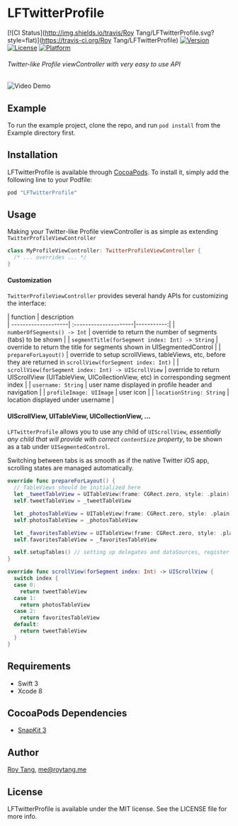# LFTwitterProfile

[![CI Status](http://img.shields.io/travis/Roy Tang/LFTwitterProfile.svg?style=flat)](https://travis-ci.org/Roy Tang/LFTwitterProfile)
[![Version](https://img.shields.io/cocoapods/v/LFTwitterProfile.svg?style=flat)](http://cocoapods.org/pods/LFTwitterProfile)
[![License](https://img.shields.io/cocoapods/l/LFTwitterProfile.svg?style=flat)](http://cocoapods.org/pods/LFTwitterProfile)
[![Platform](https://img.shields.io/cocoapods/p/LFTwitterProfile.svg?style=flat)](http://cocoapods.org/pods/LFTwitterProfile)

###### Twitter-like Profile viewController with very easy to use API

![Video Demo](https://github.com/roytang121/iOS-TwitterProfile/blob/master/img/screencap_1.gif?raw=true)

## Example

To run the example project, clone the repo, and run `pod install` from the Example directory first.

## Installation

LFTwitterProfile is available through [CocoaPods](http://cocoapods.org). To install
it, simply add the following line to your Podfile:

```ruby
pod "LFTwitterProfile"
```

## Usage
Making your Twitter-like Profile viewController is as simple as extending `TwitterProfileViewController`
```swift
class MyProfileViewController: TwitterProfileViewController {
  /* ... overrides ... */
}
```

#### Customization

`TwitterProfileViewController` provides several handy APIs for customizing the interface:

| function            | description            
| --------------------| :---------------------|-----------:|
| `numberOfSegments() -> Int` | override to return the number of segments (tabs) to be shown  |
| `segmentTitle(forSegment index: Int) -> String` | override to return the title for segments shown in UISegmentedControl |
| `prepareForLayout()`  | override to setup scrollViews, tableViews, etc, before they are returned in `scrollView(forSegment index: Int)` |
| `scrollView(forSegment index: Int) -> UIScrollView` | override to return UIScrollView (UITableView, UICollectionView, etc) in corresponding segment index |
| `username: String`  | user name displayed in profile header and navigation  |
| `profileImage: UIImage`  | user icon |
| `locationString: String`  | location displayed under username |

#### UIScrollView, UITableView, UICollectionView, ...
`LFTwitterProfile` allows you to use any child of `UIScrollView`, *essentially any child that will provide with correct `contentSize` property*, to be shown as a tab under `UISegmentedControl`.

Switching between tabs is as smooth as if the native Twitter iOS app, scrolling states are managed automatically.

```swift
override func prepareForLayout() {
  // TableViews should be initialized here
  let _tweetTableView = UITableView(frame: CGRect.zero, style: .plain)
  self.tweetTableView = _tweetTableView

  let _photosTableView = UITableView(frame: CGRect.zero, style: .plain)
  self.photosTableView = _photosTableView

  let _favoritesTableView = UITableView(frame: CGRect.zero, style: .plain)
  self.favoritesTableView = _favoritesTableView

  self.setupTables() // setting up delegates and dataSources, register cells, etc....
}

override func scrollView(forSegment index: Int) -> UIScrollView {
  switch index {
  case 0:
    return tweetTableView
  case 1:
    return photosTableView
  case 2:
    return favoritesTableView
  default:
    return tweetTableView
  }
}
```

## Requirements
- Swift 3
- Xcode 8

## CocoaPods Dependencies
- [SnapKit 3](https://github.com/SnapKit/SnapKit)

## Author

[Roy Tang](http://roytang.me), me@roytang.me


## License

LFTwitterProfile is available under the MIT license. See the LICENSE file for more info.
